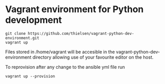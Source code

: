 # Vagrant environment for Python development

````
git clone https://github.com/thielsen/vagrant-python-dev-environment.git
vagrant up
````

Files stored in /home/vagrant will be accesible in the vagrant-python-dev-environment directory allowing use of your favourite editor on the host.

To reprovision after any change to the ansible yml file run

````
vagrant up --provision
````
